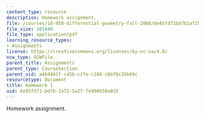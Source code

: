 ```yaml
---
content_type: resource
description: Homework assignment.
file: /courses/18-950-differential-geometry-fall-2008/6e85fd71bd7b1a725a27fe998658a925_homework1.pdf
file_size: 101440
file_type: application/pdf
learning_resource_types:
- Assignments
license: https://creativecommons.org/licenses/by-nc-sa/4.0/
ocw_type: OCWFile
parent_title: Assignments
parent_type: CourseSection
parent_uid: a4b9481f-c45b-c2fe-c188-c6bf8c26b89c
resourcetype: Document
title: Homework 1
uid: 6e85fd71-bd7b-1a72-5a27-fe998658a925
---
```

Homework assignment.